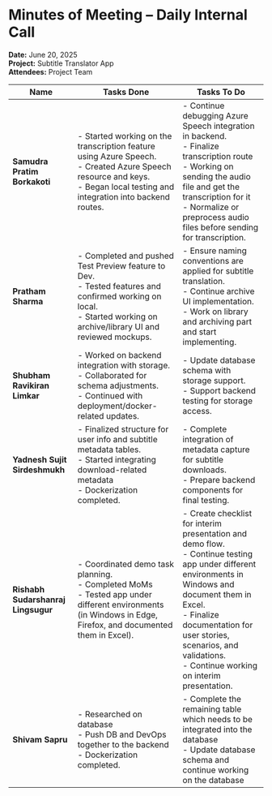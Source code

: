 # Minutes of Meeting – Daily Internal Call  
**Date:** June 20, 2025  
**Project:** Subtitle Translator App  
**Attendees:** Project Team  

| Name | Tasks Done | Tasks To Do |
|------|------------|-------------|
| **Samudra Pratim Borkakoti** | - Started working on the transcription feature using Azure Speech. <br> - Created Azure Speech resource and keys. <br> - Began local testing and integration into backend routes. | - Continue debugging Azure Speech integration in backend. <br> - Finalize transcription route <br> - Working on sending the audio file and get the transcription for it <br> - Normalize or preprocess audio files before sending for transcription. |
| **Pratham Sharma** | - Completed and pushed Test Preview feature to Dev. <br> - Tested features and confirmed working on local. <br> - Started working on archive/library UI and reviewed mockups. | - Ensure naming conventions are applied for subtitle translation. <br> - Continue archive UI implementation. <br> - Work on library and archiving part and start implementing. |
| **Shubham Ravikiran Limkar** | - Worked on backend integration with storage. <br> - Collaborated for schema adjustments. <br> - Continued with deployment/docker-related updates. | - Update database schema with storage support. <br> - Support backend testing for storage access. |
| **Yadnesh Sujit Sirdeshmukh** | - Finalized structure for user info and subtitle metadata tables. <br> - Started integrating download-related metadata <br> - Dockerization completed. | - Complete integration of metadata capture for subtitle downloads. <br> - Prepare backend components for final testing. |
| **Rishabh Sudarshanraj Lingsugur** | - Coordinated demo task planning. <br> - Completed MoMs <br> - Tested app under different environments (in Windows in Edge, Firefox, and documented them in Excel). | - Create checklist for interim presentation and demo flow. <br> - Continue testing app under different environments in Windows and document them in Excel. <br> - Finalize documentation for user stories, scenarios, and validations. <br> - Continue working on interim presentation. |
| **Shivam Sapru** | - Researched on database <br> - Push DB and DevOps together to the backend <br> - Dockerization completed. | - Complete the remaining table which needs to be integrated into the database <br> - Update database schema and continue working on the database |
